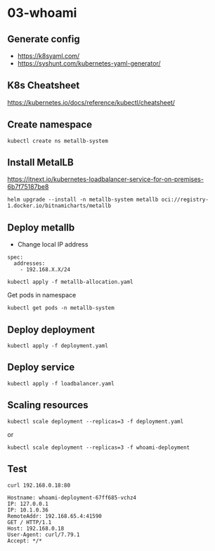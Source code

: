 # 03-whoami

## Generate config 

- https://k8syaml.com/
- https://syshunt.com/kubernetes-yaml-generator/

## K8s Cheatsheet

https://kubernetes.io/docs/reference/kubectl/cheatsheet/

## Create namespace

```shell
kubectl create ns metallb-system
```

## Install MetalLB

https://itnext.io/kubernetes-loadbalancer-service-for-on-premises-6b7f75187be8

```shell
helm upgrade --install -n metallb-system metallb oci://registry-1.docker.io/bitnamicharts/metallb
```

## Deploy metallb

- Change local IP address

```shell
spec:
  addresses:
    - 192.168.X.X/24
```

```shell
kubectl apply -f metallb-allocation.yaml
```

Get pods in namespace

```shell
kubectl get pods -n metallb-system
```

## Deploy deployment

```shell
kubectl apply -f deployment.yaml
```

## Deploy service

```shell
kubectl apply -f loadbalancer.yaml
```

## Scaling resources

```shell
kubectl scale deployment --replicas=3 -f deployment.yaml
```
or
```shell
kubectl scale deployment --replicas=3 -f whoami-deployment
```

## Test

```shell
curl 192.168.0.18:80
```

```shell
Hostname: whoami-deployment-67ff685-vchz4
IP: 127.0.0.1
IP: 10.1.0.36
RemoteAddr: 192.168.65.4:41590
GET / HTTP/1.1
Host: 192.168.0.18
User-Agent: curl/7.79.1
Accept: */*
```